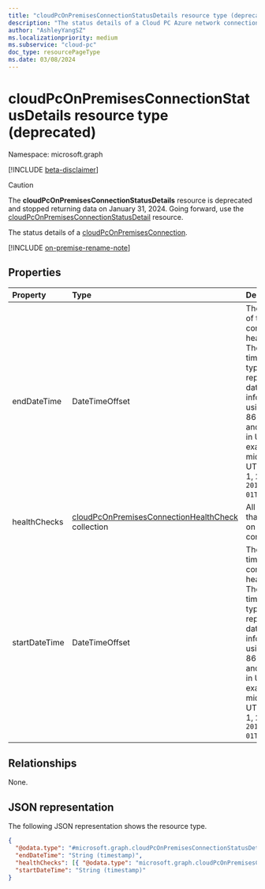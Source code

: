 ```yaml
---
title: "cloudPcOnPremisesConnectionStatusDetails resource type (deprecated)"
description: "The status details of a Cloud PC Azure network connection."
author: "AshleyYangSZ"
ms.localizationpriority: medium
ms.subservice: "cloud-pc"
doc_type: resourcePageType
ms.date: 03/08/2024
---
```


# cloudPcOnPremisesConnectionStatusDetails resource type (deprecated)

Namespace: microsoft.graph

[!INCLUDE [beta-disclaimer](../../includes/beta-disclaimer.md)]

> [!CAUTION]
> The **cloudPcOnPremisesConnectionStatusDetails** resource is deprecated and stopped returning data on January 31, 2024. Going forward, use the [cloudPcOnPremisesConnectionStatusDetail](../resources/cloudpconpremisesconnectionstatusdetail.md) resource.

The status details of a [cloudPcOnPremisesConnection](../resources/cloudpconpremisesconnection.md).

[!INCLUDE [on-premise-rename-note](../../includes/on-premise-rename-note.md)]

## Properties

|Property|Type|Description|
|:---|:---|:---|
|endDateTime|DateTimeOffset|The end time of the connection health check. The timestamp type represents date and time information using ISO 8601 format and is always in UTC. For example, midnight UTC on Jan 1, 2014 is `2014-01-01T00:00:00Z`.|
|healthChecks|[cloudPcOnPremisesConnectionHealthCheck](../resources/cloudpconpremisesconnectionhealthcheck.md) collection|All checks that are done on the connection.|
|startDateTime|DateTimeOffset|The start time of the connection health check. The timestamp type represents date and time information using ISO 8601 format and is always in UTC. For example, midnight UTC on Jan 1, 2014 is `2014-01-01T00:00:00Z`.|

## Relationships

None.

## JSON representation

The following JSON representation shows the resource type.
<!-- {
  "blockType": "resource",
  "@odata.type": "microsoft.graph.cloudPcOnPremisesConnectionStatusDetails"
}
-->

``` json
{
  "@odata.type": "#microsoft.graph.cloudPcOnPremisesConnectionStatusDetails",
  "endDateTime": "String (timestamp)",
  "healthChecks": [{ "@odata.type": "microsoft.graph.cloudPcOnPremisesConnectionHealthCheck" }],
  "startDateTime": "String (timestamp)"
}
```
